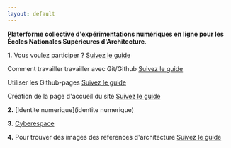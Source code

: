 ```yaml
---
layout: default
---
```


**Platerforme collective d'expérimentations numériques en ligne pour les Écoles Nationales Supérieures d'Architecture**. 

**1.** Vous voulez participer ? [Suivez le guide](git)

  Comment travailler travailler avec Git/Github [Suivez le guide](comment)

  Utiliser les Github-pages [Suivez le guide](utiliser)

  Création de la page d'accueil du site [Suivez le guide](creation)

**2.** [Identite numerique](identite numerique)

**3.** [Cyberespace](cyberspace)

**4.** Pour trouver des images des references d'architecture [Suivez le guide](informations)
